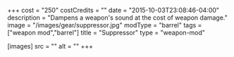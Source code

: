 +++
cost = "250"
costCredits = ""
date = "2015-10-03T23:08:46-04:00"
description = "Dampens a weapon's sound at the cost of weapon damage."
image = "/images/gear/suppressor.jpg"
modType = "barrel"
tags = ["weapon mod","barrel"]
title = "Suppressor"
type = "weapon-mod"

[images]
  src = ""
  alt = ""
+++
